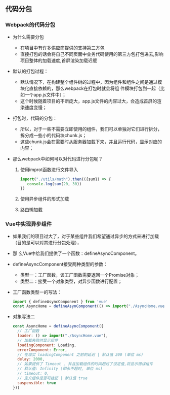 ## 代码分包

### Webpack的代码分包

- 为什么需要分包

  - 在项目中有许多供应商提供的支持第三方包
  - 直接打包的话会将自己不同页面中业务代码使用的第三方包打包进去,影响项目整体的加载速度,首屏渲染加载迟缓

- 默认的打包过程：

  - 默认情况下，在构建整个组件树的过程中，因为组件和组件之间是通过模块化直接依赖的，那么webpack在打包时就会将组 件模块打包到一起（比如一个app.js文件中）；
  - 这个时候随着项目的不断庞大，app.js文件的内容过大，会造成首屏的渲染速度变慢；

- 打包时，代码的分包： 

  - 所以，对于一些不需要立即使用的组件，我们可以单独对它们进行拆分，拆分成一些小的代码块chunk.js；
  - 这些chunk.js会在需要时从服务器加载下来，并且运行代码，显示对应的内容；

- 那么webpack中如何可以对代码进行分包呢？

  1. 使用improt函数进行文件导入

     ```js
     import("./utils/math").then(({sum}) => {
     	console.log(sum(20, 30))
     })
     ```

  2. 使用异步组件的形式加载

  3. 路由懒加载

### Vue中实现异步组件

- 如果我们的项目过大了，对于某些组件我们希望通过异步的方式来进行加载（目的是可以对其进行分包处理），

- 那 么Vue中给我们提供了一个函数：defineAsyncComponent。 

- defineAsyncComponent接受两种类型的参数： 

  - 类型一：工厂函数，该工厂函数需要返回一个Promise对象；
  - 类型二：接受一个对象类型，对异步函数进行配置； 

- 工厂函数类型一的写法：

  ```js
  import { defineAsyncComponent } from 'vue'
  const AsyncHome = defineAsynComponent(() => import("./AsyncHome.vue"))
  ```

- 对象写法二

  ```js
  const AsyncHome = defineAsyncComponent({
  	// 工厂函数
    loader: () => import("./AsyncHome.vue"),
    // 加载失败时显示组件
    loadingComponent: Loading,
    errorComponent: Error,
    // 在现实 loadingComponent 之前的延迟 | 默认值 200 (单位 ms)
    delay: 2000,
    // 如果提供了 Timeout , 并且加载组件的时间超过了设定值,将显示错误组件
    // 默认值: Infinity (即永不超时, 单位 ms)
    // timeout: 0,
    // 定义组件是否可挂起 | 默认值 true
    suspensible: true
  }))
  ```